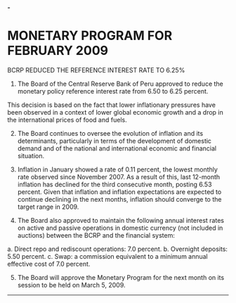 **-**

# MONETARY PROGRAM FOR FEBRUARY 2009
 BCRP REDUCED THE REFERENCE INTEREST RATE TO 6.25%

1. The Board of the Central Reserve Bank of Peru approved to reduce the monetary policy
reference interest rate from 6.50 to 6.25 percent.

This decision is based on the fact that lower inflationary pressures have been observed
in a context of lower global economic growth and a drop in the international prices of
food and fuels.

2. The Board continues to oversee the evolution of inflation and its determinants,
particularly in terms of the development of domestic demand and of the national and
international economic and financial situation.

3. Inflation in January showed a rate of 0.11 percent, the lowest monthly rate observed
since November 2007. As a result of this, last 12-month inflation has declined for the
third consecutive month, posting 6.53 percent. Given that inflation and inflation
expectations are expected to continue declining in the next months, inflation should
converge to the target range in 2009.

4. The Board also approved to maintain the following annual interest rates on active and
passive operations in domestic currency (not included in auctions) between the BCRP
and the financial system:

a. Direct repo and rediscount operations: 7.0 percent.
b. Overnight deposits: 5.50 percent.
c. Swap: a commission equivalent to a minimum annual effective cost of 7.0
percent.

5. The Board will approve the Monetary Program for the next month on its session to be
held on March 5, 2009.


-----

